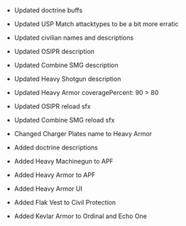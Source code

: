- Updated doctrine buffs
- Updated USP Match attacktypes to be a bit more erratic
- Updated civilian names and descriptions
- Updated OSIPR description
- Updated Combine SMG description
- Updated Heavy Shotgun description
- Updated Heavy Armor coveragePercent: 90 > 80
- Updated OSIPR reload sfx
- Updated Combine SMG reload sfx

- Changed Charger Plates name to Heavy Armor

- Added doctrine descriptions
- Added Heavy Machinegun to APF
- Added Heavy Armor to APF
- Added Heavy Armor UI
- Added Flak Vest to Civil Protection
- Added Kevlar Armor to Ordinal and Echo One